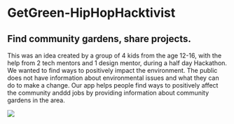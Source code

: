 # GetGreen-HipHopHacktivist
## Find community gardens, share projects.

This was an idea created by a group of 4 kids from the age 12-16, with the help from 2 tech mentors and 1 design mentor, during a half day Hackathon. We wanted to find ways to positively impact the environment. The public does not have information about environmental issues and what they can do to make a change. Our app helps people find ways to positively affect the community anddd jobs by providing information about community gardens in the area.

![](http://www.giphy.com/gifs/3ohrykYLKJK7VdF9UA/giphy.gif)



